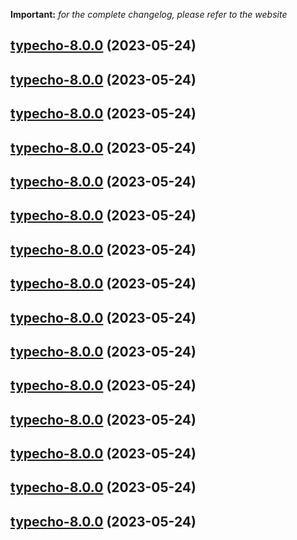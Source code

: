**Important:**
*for the complete changelog, please refer to the website*




## [typecho-8.0.0](https://github.com/succelle/charts/compare/typecho-7.0.21...typecho-8.0.0) (2023-05-24)




## [typecho-8.0.0](https://github.com/succelle/charts/compare/typecho-7.0.21...typecho-8.0.0) (2023-05-24)




## [typecho-8.0.0](https://github.com/succelle/charts/compare/typecho-7.0.21...typecho-8.0.0) (2023-05-24)




## [typecho-8.0.0](https://github.com/succelle/charts/compare/typecho-7.0.21...typecho-8.0.0) (2023-05-24)




## [typecho-8.0.0](https://github.com/succelle/charts/compare/typecho-7.0.21...typecho-8.0.0) (2023-05-24)




## [typecho-8.0.0](https://github.com/succelle/charts/compare/typecho-7.0.21...typecho-8.0.0) (2023-05-24)




## [typecho-8.0.0](https://github.com/succelle/charts/compare/typecho-7.0.21...typecho-8.0.0) (2023-05-24)




## [typecho-8.0.0](https://github.com/succelle/charts/compare/typecho-7.0.21...typecho-8.0.0) (2023-05-24)




## [typecho-8.0.0](https://github.com/succelle/charts/compare/typecho-7.0.21...typecho-8.0.0) (2023-05-24)




## [typecho-8.0.0](https://github.com/succelle/charts/compare/typecho-7.0.21...typecho-8.0.0) (2023-05-24)




## [typecho-8.0.0](https://github.com/succelle/charts/compare/typecho-7.0.21...typecho-8.0.0) (2023-05-24)




## [typecho-8.0.0](https://github.com/succelle/charts/compare/typecho-7.0.21...typecho-8.0.0) (2023-05-24)




## [typecho-8.0.0](https://github.com/succelle/charts/compare/typecho-7.0.21...typecho-8.0.0) (2023-05-24)




## [typecho-8.0.0](https://github.com/succelle/charts/compare/typecho-7.0.21...typecho-8.0.0) (2023-05-24)




## [typecho-8.0.0](https://github.com/succelle/charts/compare/typecho-7.0.21...typecho-8.0.0) (2023-05-24)


